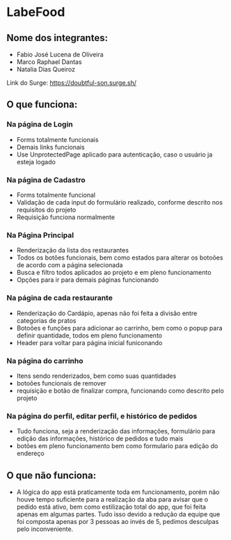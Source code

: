 # LabeFood

## Nome dos integrantes: 
- Fabio José Lucena de Oliveira 
- Marco Raphael Dantas
- Natalia Dias Queiroz

Link do Surge: https://doubtful-son.surge.sh/

## O que funciona:
### Na página de Login
- Forms totalmente funcionais
- Demais links funcionais
- Use UnprotectedPage aplicado para autenticação, caso o usuário ja esteja logado

### Na página de Cadastro
- Forms totalmente funcional
- Validação de cada input do formulário realizado, conforme descrito nos requisitos do projeto
- Requisição funciona normalmente

### Na Página Principal
- Renderização da lista dos restaurantes
- Todos os botões funcionais, bem como estados para alterar os botoões de acordo com a página selecionada
- Busca e filtro todos aplicados ao projeto e em pleno funcionamento
- Opções para ir para demais páginas funcionando

### Na página de cada restaurante
- Renderização do Cardápio, apenas não foi feita a divisão entre categorias de pratos
- Botoões e funções para adicionar ao carrinho, bem como o popup para definir quantidade, todos em pleno funcionamento
- Header para voltar para página inicial funiconando 

### Na página do carrinho
- Itens sendo renderizados, bem como suas quantidades
- botoões funcionais de remover 
- requisição e botão de finalizar compra, funcionando como descrito pelo projeto 

### Na página do perfil, editar perfil, e histórico de pedidos
- Tudo funciona, seja a renderização das informações, formulário para edição das informações, histórico de pedidos e tudo mais
- botões em pleno funcionamento bem como formulario para edição do endereço

## O que não funciona: 
- A lógica do app está praticamente toda em funcionamento, porém não houve tempo suficiente para a realização da aba para avisar que o pedido está ativo, bem como estilização total do app, que foi feita apenas em algumas partes. Tudo isso devido a redução da equipe que foi composta apenas por 3 pessoas ao invés de 5, pedimos desculpas pelo inconveniente.